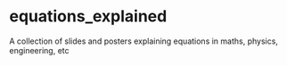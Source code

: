 # equations_explained
A collection of slides and posters explaining equations in maths, physics, engineering, etc
